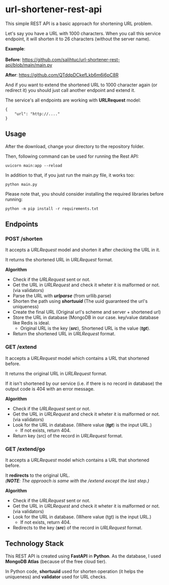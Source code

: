 # url-shortener-rest-api
This simple REST API is a basic approach for shortening URL problem. <br>

Let's say you have a URL with 1000 characters. When you call this service endpoint,
it will shorten it to 26 characters (without the server name). <br>

**Example**: <br><br>
**Before**: https://github.com/salihtuc/url-shortener-rest-api/blob/main/main.py

**After**: https://github.com/QTddpDCkefLkb6m6i6pC8R

And if you want to extend the shortened URL to 1000 character again (or redirect it)
you should just call another endpoint and extend it.

The service's all endpoints are working with **URLRequest** model:

```
{
    "url": "http://...."
}
```

## Usage
After the download, change your directory to the repository folder.

Then, following command can be used for running the Rest API:

```
uvicorn main:app --reload
```

In addition to that, if you just run the main.py file, it works too:
```
python main.py
```

Please note that, you should consider installing the required libraries
before running:

```
python -m pip install -r requirements.txt
```

## Endpoints
### POST /shorten
It accepts a _URLRequest_ model and shorten it after checking the URL in it.

It returns the shortened URL in _URLRequest_ format.

**Algorithm**
- Check if the _URLRequest_ sent or not.
- Get the URL in _URLRequest_ and check it wheter it is malformed or not. (via validators)
- Parse the URL with **_urlparse_** (from urllib.parse)
- Shorten the path using **_shortuuid_** (The uuid guaranteed the url's uniqueness)
- Create the final URL (Original url's scheme and server + shortened url)
- Store the URL in database (MongoDB in our case. key/value database like Redis is ideal.
    - Original URL is the key (**_src_**), Shortened URL is the value (**_tgt_**).
- Return the shortened URL in _URLRequest_ format.

### GET /extend
It accepts a _URLRequest_ model which contains a URL that shortened before.

It returns the original URL in _URLRequest_ format.

If it isn't shortened by our service (i.e. if there is no record in database) the output code is 404 
with an error message.

**Algorithm**
- Check if the _URLRequest_ sent or not.
- Get the URL in _URLRequest_ and check it wheter it is malformed or not. (via validators)
- Look for the URL in database. (Where value (**_tgt_**) is the input URL.)
    - If not exists, return 404.
- Return key (src) of the record in _URLRequest_ format.

### GET /extend/go
It accepts a _URLRequest_ model which contains a URL that shortened before.

It **redirects** to the original URL. <br>
_(**NOTE**: The approach is same with the /extend except the last step.)_

**Algorithm**
- Check if the _URLRequest_ sent or not.
- Get the URL in _URLRequest_ and check it wheter it is malformed or not. (via validators)
- Look for the URL in database. (Where value (tgt) is the input URL.)
    - If not exists, return 404.
- Redirects to the key (**_src_**) of the record in _URLRequest_ format.


## Technology Stack
This REST API is created using **FastAPI** in **Python**. As the database, I used
**MongoDB Atlas** (because of the free cloud tier).

In Python code, **shortuuid** used for shorten operation (it helps the uniqueness)
and **validator** used for URL checks.